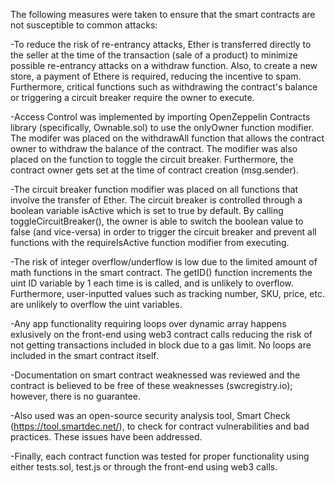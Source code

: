The following measures were taken to ensure that the smart contracts are not susceptible to common attacks:

-To reduce the risk of re-entrancy attacks, Ether is transferred directly to the seller at the time of the transaction (sale of a product) to minimize possible re-entrancy attacks on a withdraw function. Also, to create a new store, a payment of Ethere is required, reducing the incentive to spam. Furthermore, critical functions such as withdrawing the contract's balance or triggering a circuit breaker require the owner to execute. 

-Access Control was implemented by importing OpenZeppelin Contracts library (specifically, Ownable.sol) to use the onlyOwner function modifier. The modifer was placed on the withdrawAll function that allows the contract owner to withdraw the balance of the contract. The modifier was also placed on the function to toggle the circuit breaker. Furthermore, the contract owner gets set at the time of contract creation (msg.sender).

-The circuit breaker function modifier was placed on all functions that involve the transfer of Ether. The circuit breaker is controlled through a boolean variable isActive which is set to true by default. By calling toggleCircuitBreaker(), the owner is able to switch the boolean value to false (and vice-versa) in order to trigger the circuit breaker and prevent all functions with the requireIsActive function modifier from executing. 

-The risk of integer overflow/underflow is low due to the limited amount of math functions in the smart contract. The getID() function increments the uint ID variable by 1 each time is is called, and is unlikely to overflow. Furthermore, user-inputted values such as tracking number, SKU, price, etc. are unlikely to overflow the uint variables.

-Any app functionality requiring loops over dynamic array happens exlusively on the front-end using web3 contract calls reducing the risk of not getting transactions included in block due to a gas limit. No loops are included in the smart contract itself.

-Documentation on smart contract weaknessed was reviewed and the contract is believed to be free of these weaknesses (swcregistry.io); however, there is no guarantee.

-Also used was an open-source security analysis tool, Smart Check (https://tool.smartdec.net/), to check for contract vulnerabilities and bad practices. These issues have been addressed.

-Finally, each contract function was tested for proper functionality using either tests.sol, test.js or through the front-end using web3 calls.
